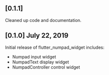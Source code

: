 ## [0.1.1]

Cleaned up code and documentation.

## [0.1.0] July 22, 2019

Initial release of flutter_numpad_widget includes:

 - Numpad input widget
 - NumpadText display widget
 - NumpadController control widget